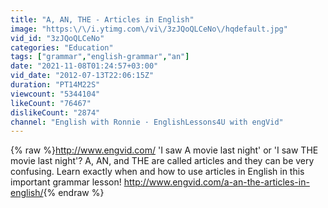 ```yaml
---
title: "A, AN, THE - Articles in English"
image: "https:\/\/i.ytimg.com\/vi\/3zJQoQLCeNo\/hqdefault.jpg"
vid_id: "3zJQoQLCeNo"
categories: "Education"
tags: ["grammar","english-grammar","an"]
date: "2021-11-08T01:24:57+03:00"
vid_date: "2012-07-13T22:06:15Z"
duration: "PT14M22S"
viewcount: "5344104"
likeCount: "76467"
dislikeCount: "2874"
channel: "English with Ronnie · EnglishLessons4U with engVid"
---
```

{% raw %}<a rel="nofollow" target="blank" href="http://www.engvid.com/">http://www.engvid.com/</a> 'I saw A movie last night' or 'I saw THE movie last night'? A, AN, and THE are called articles and they can be very confusing. Learn exactly when and how to use articles in English in this important grammar lesson! <a rel="nofollow" target="blank" href="http://www.engvid.com/a-an-the-articles-in-english/">http://www.engvid.com/a-an-the-articles-in-english/</a>{% endraw %}

